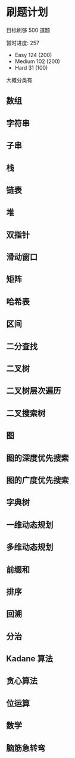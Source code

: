 # 刷题计划

目标刷够 500 道题

暂时进度: 257

- Easy 124 (200)
- Medium 102 (200)
- Hard 31 (100)

大概分类有

## 数组 
## 字符串
## 子串
## 栈
## 链表
## 堆
## 双指针
## 滑动窗口
## 矩阵
## 哈希表
## 区间
## 二分查找
## 二叉树
## 二叉树层次遍历
## 二叉搜索树
## 图
## 图的深度优先搜索
## 图的广度优先搜索
## 字典树
## 一维动态规划
## 多维动态规划
## 前缀和
## 排序
## 回溯
## 分治
## Kadane 算法
## 贪心算法
## 位运算
## 数学
## 脑筋急转弯

